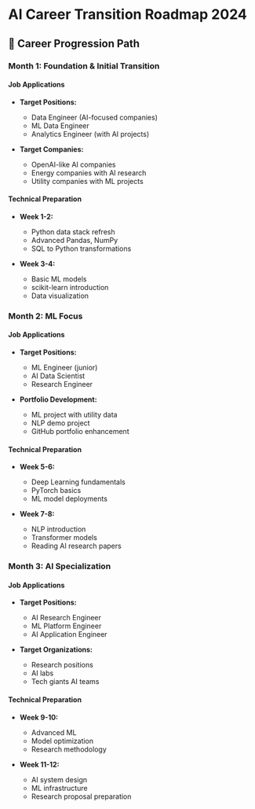 # AI Career Transition Roadmap 2024

## 🎯 Career Progression Path

### Month 1: Foundation & Initial Transition

#### Job Applications
* **Target Positions:**
  * Data Engineer (AI-focused companies)
  * ML Data Engineer
  * Analytics Engineer (with AI projects)

* **Target Companies:**
  * OpenAI-like AI companies
  * Energy companies with AI research
  * Utility companies with ML projects

#### Technical Preparation
* **Week 1-2:**
  * Python data stack refresh
  * Advanced Pandas, NumPy
  * SQL to Python transformations

* **Week 3-4:**
  * Basic ML models
  * scikit-learn introduction
  * Data visualization

### Month 2: ML Focus

#### Job Applications
* **Target Positions:**
  * ML Engineer (junior)
  * AI Data Scientist
  * Research Engineer

* **Portfolio Development:**
  * ML project with utility data
  * NLP demo project
  * GitHub portfolio enhancement

#### Technical Preparation
* **Week 5-6:**
  * Deep Learning fundamentals
  * PyTorch basics
  * ML model deployments

* **Week 7-8:**
  * NLP introduction
  * Transformer models
  * Reading AI research papers

### Month 3: AI Specialization

#### Job Applications
* **Target Positions:**
  * AI Research Engineer
  * ML Platform Engineer
  * AI Application Engineer

* **Target Organizations:**
  * Research positions
  * AI labs
  * Tech giants AI teams

#### Technical Preparation
* **Week 9-10:**
  * Advanced ML
  * Model optimization
  * Research methodology

* **Week 11-12:**
  * AI system design
  * ML infrastructure
  * Research proposal preparation

